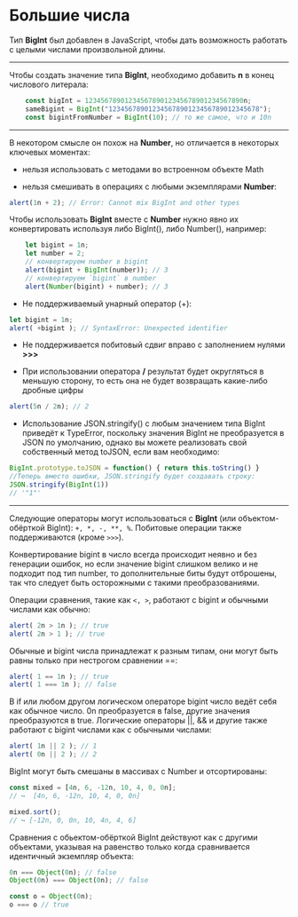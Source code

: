 # Большие числа

Тип **BigInt** был добавлен в JavaScript, чтобы дать возможность работать с целыми числами произвольной длины.

***
Чтобы создать значение типа **BigInt**, необходимо добавить **n** в конец числового литерала:

```` js
    const bigInt = 1234567890123456789012345678901234567890n;
    sameBigint = BigInt("12345678901234567890123456789012345678");
    const bigintFromNumber = BigInt(10); // то же самое, что и 10n
````

***
В некотором смысле он похож на **Number**, но отличается в некоторых ключевых моментах:

* нельзя использовать с методами во встроенном объекте Math

* нельзя смешивать в операциях с любыми экземплярами **Number**:

```` js
alert(1n + 2); // Error: Cannot mix BigInt and other types
````

Чтобы использовать **BigInt** вместе с **Number** нужно явно их конвертировать используя либо BigInt(), либо Number(), например:

```` js
    let bigint = 1n;
    let number = 2;
    // конвертируем number в bigint
    alert(bigint + BigInt(number)); // 3
    // конвертируем `bigint` в number
    alert(Number(bigint) + number); // 3
````

* Не поддерживаемый унарный оператор (+):

```` js
let bigint = 1n;
alert( +bigint ); // SyntaxError: Unexpected identifier
````

* Не поддерживается побитовый сдвиг вправо с заполнением нулями **>>>**

* При использовании оператора **/** результат будет округляться в меньшую сторону, то есть она не будет возвращать какие-либо дробные цифры

```` js
alert(5n / 2n); // 2
````

* Использование JSON.stringify() с любым значением типа BigInt приведёт к TypeError, поскольку значения BigInt не преобразуется в JSON по умолчанию, однако вы можете реализовать свой собственный метод toJSON, если вам необходимо:

```` js
BigInt.prototype.toJSON = function() { return this.toString() }
//Теперь вместо ошибки, JSON.stringify будет создавать строку:
JSON.stringify(BigInt(1))
// '"1"'
````

***

Следующие операторы могут использоваться с **BigInt** (или объектом-обёрткой BigInt): `+, *, -, **, %`. Побитовые операции также поддерживаются (кроме `>>>`).

Конвертирование bigint в число всегда происходит неявно и без генерации ошибок, но если значение bigint слишком велико и не подходит под тип number, то дополнительные биты будут отброшены, так что следует быть осторожными с такими преобразованиями.

Операции сравнения, такие как `<, >`, работают с bigint и обычными числами как обычно:

```` js
alert( 2n > 1n ); // true
alert( 2n > 1 ); // true
````

Обычные и bigint числа принадлежат к разным типам, они могут быть равны только при нестрогом сравнении ==:

```` js
alert( 1 == 1n ); // true
alert( 1 === 1n ); // false
````

В if или любом другом логическом операторе bigint число ведёт себя как обычное число. 0n преобразуется в false, другие значения преобразуются в true. Логические операторы ||, && и другие также работают с bigint числами как с обычными числами:

```` js
alert( 1n || 2 ); // 1
alert( 0n || 2 ); // 2
````

BigInt могут быть смешаны в массивах c Number и отсортированы:

```` js
const mixed = [4n, 6, -12n, 10, 4, 0, 0n];
// ↪  [4n, 6, -12n, 10, 4, 0, 0n]

mixed.sort();
// ↪ [-12n, 0, 0n, 10, 4n, 4, 6]
````

Сравнения с обьектом-обёрткой BigInt действуют как с другими объектами, указывая на равенство только когда сравнивается идентичный экземпляр объекта:

```` js
0n === Object(0n); // false
Object(0n) === Object(0n); // false

const o = Object(0n);
o === o // true
````
